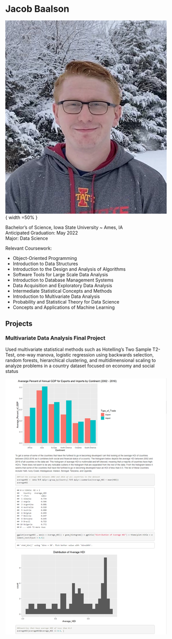 # Jacob Baalson

![](Profile%20Picture.JPG){ width =50% }


Bachelor’s of Science, Iowa State University ~ Ames, IA                            
Anticipated Graduation: May 2022  
Major: Data Science 

Relevant Coursework: 
* Object-Oriented Programming
* Introduction to Data Structures
* Introduction to the Design and Analysis of Algorithms 
* Software Tools for Large Scale Data Analysis
* Introduction to Database Management Systems
* Data Acquisition and Exploratory Data Analysis
* Intermediate Statistical Concepts and Methods
* Introduction to Multivariate Data Analysis
* Probability and Statistical Theory for Data Science
* Concepts and Applications of Machine Learning  



## Projects

### Multivariate Data Analysis Final Project

Used multivariate statistical methods such as Hotelling’s Two Sample T2-Test, one-way manova, logistic regression using backwards selection, random forests, hierarchical clustering, and multidimensional scaling to analyze problems in a country dataset focused on economy and social status

![](Project%20Picture.PNG)



